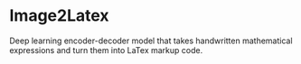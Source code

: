 # Image2Latex
Deep learning encoder-decoder model that takes handwritten mathematical expressions and turn them into LaTex markup code.
